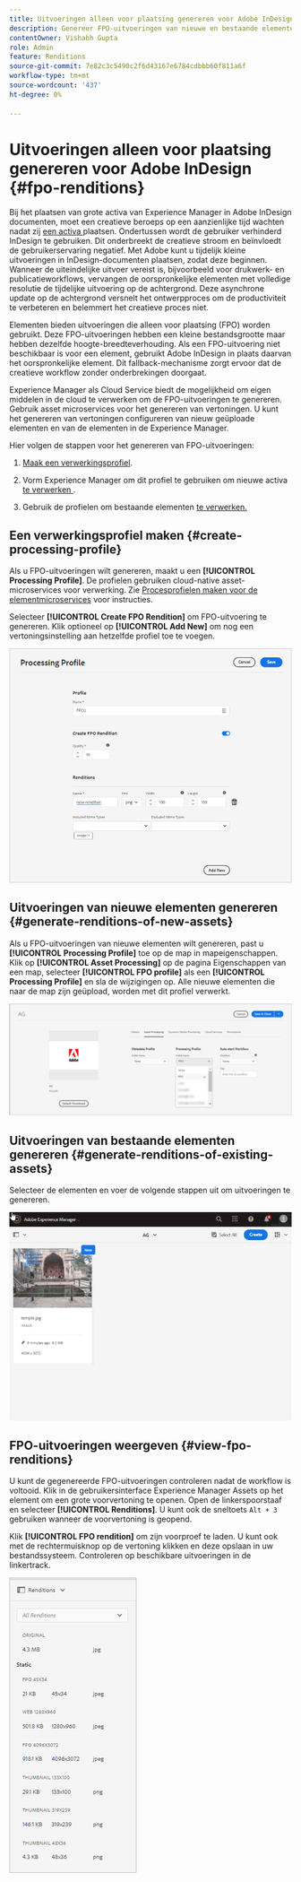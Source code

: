 ```yaml
---
title: Uitvoeringen alleen voor plaatsing genereren voor Adobe InDesign
description: Genereer FPO-uitvoeringen van nieuwe en bestaande elementen met behulp van de workflow voor Experience Manager Assets en ImageMagick.
contentOwner: Vishabh Gupta
role: Admin
feature: Renditions
source-git-commit: 7e82c3c5490c2f6d43167e6784cdbbb60f811a6f
workflow-type: tm+mt
source-wordcount: '437'
ht-degree: 0%

---
```



# Uitvoeringen alleen voor plaatsing genereren voor Adobe InDesign {#fpo-renditions}

Bij het plaatsen van grote activa van Experience Manager in Adobe InDesign documenten, moet een creatieve beroeps op een aanzienlijke tijd wachten nadat zij [een activa ](https://helpx.adobe.com/indesign/using/placing-graphics.html) plaatsen. Ondertussen wordt de gebruiker verhinderd InDesign te gebruiken. Dit onderbreekt de creatieve stroom en beïnvloedt de gebruikerservaring negatief. Met Adobe kunt u tijdelijk kleine uitvoeringen in InDesign-documenten plaatsen, zodat deze beginnen. Wanneer de uiteindelijke uitvoer vereist is, bijvoorbeeld voor drukwerk- en publicatieworkflows, vervangen de oorspronkelijke elementen met volledige resolutie de tijdelijke uitvoering op de achtergrond. Deze asynchrone update op de achtergrond versnelt het ontwerpproces om de productiviteit te verbeteren en belemmert het creatieve proces niet.

Elementen bieden uitvoeringen die alleen voor plaatsing (FPO) worden gebruikt. Deze FPO-uitvoeringen hebben een kleine bestandsgrootte maar hebben dezelfde hoogte-breedteverhouding. Als een FPO-uitvoering niet beschikbaar is voor een element, gebruikt Adobe InDesign in plaats daarvan het oorspronkelijke element. Dit fallback-mechanisme zorgt ervoor dat de creatieve workflow zonder onderbrekingen doorgaat.

Experience Manager als Cloud Service biedt de mogelijkheid om eigen middelen in de cloud te verwerken om de FPO-uitvoeringen te genereren. Gebruik asset microservices voor het genereren van vertoningen. U kunt het genereren van vertoningen configureren van nieuw geüploade elementen en van de elementen in de Experience Manager.

Hier volgen de stappen voor het genereren van FPO-uitvoeringen:

1. [Maak een verwerkingsprofiel](#create-processing-profile).

1. Vorm Experience Manager om dit profiel te gebruiken om nieuwe activa [te verwerken ](#generate-renditions-of-new-assets).
1. Gebruik de profielen om bestaande elementen [te verwerken.](#generate-renditions-of-existing-assets)

## Een verwerkingsprofiel maken {#create-processing-profile}

Als u FPO-uitvoeringen wilt genereren, maakt u een **[!UICONTROL Processing Profile]**. De profielen gebruiken cloud-native asset-microservices voor verwerking. Zie [Procesprofielen maken voor de elementmicroservices](asset-microservices-configure-and-use.md) voor instructies.

Selecteer **[!UICONTROL Create FPO Rendition]** om FPO-uitvoering te genereren. Klik optioneel op **[!UICONTROL Add New]** om nog een vertoningsinstelling aan hetzelfde profiel toe te voegen.

![create-processing-profile-fpo-renditions](assets/create-processing-profile-fpo-renditions.png)

## Uitvoeringen van nieuwe elementen genereren {#generate-renditions-of-new-assets}

Als u FPO-uitvoeringen van nieuwe elementen wilt genereren, past u **[!UICONTROL Processing Profile]** toe op de map in mapeigenschappen. Klik op **[!UICONTROL Asset Processing]** op de pagina Eigenschappen van een map, selecteer **[!UICONTROL FPO profile]** als een **[!UICONTROL Processing Profile]** en sla de wijzigingen op. Alle nieuwe elementen die naar de map zijn geüpload, worden met dit profiel verwerkt.

![add-fpo-rendition](assets/add-fpo-rendition.png)


## Uitvoeringen van bestaande elementen genereren {#generate-renditions-of-existing-assets}

Selecteer de elementen en voer de volgende stappen uit om uitvoeringen te genereren.

![fpo-existing-asset-reprocess](assets/fpo-existing-asset-reprocess.gif)


## FPO-uitvoeringen weergeven {#view-fpo-renditions}

U kunt de gegenereerde FPO-uitvoeringen controleren nadat de workflow is voltooid. Klik in de gebruikersinterface Experience Manager Assets op het element om een grote voorvertoning te openen. Open de linkerspoorstaaf en selecteer **[!UICONTROL Renditions]**. U kunt ook de sneltoets `Alt + 3` gebruiken wanneer de voorvertoning is geopend.

Klik **[!UICONTROL FPO rendition]** om zijn voorproef te laden. U kunt ook met de rechtermuisknop op de vertoning klikken en deze opslaan in uw bestandssysteem. Controleren op beschikbare uitvoeringen in de linkertrack.

![rendition_list](assets/list-renditions.png)
